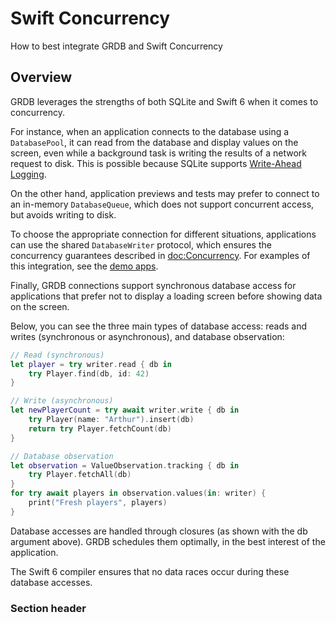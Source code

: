 # Swift Concurrency

How to best integrate GRDB and Swift Concurrency 

## Overview

GRDB leverages the strengths of both SQLite and Swift 6 when it comes to concurrency.

For instance, when an application connects to the database using a ``DatabasePool``, it can read from the database and display values on the screen, even while a background task is writing the results of a network request to disk. This is possible because SQLite supports [Write-Ahead Logging].

On the other hand, application previews and tests may prefer to connect to an in-memory ``DatabaseQueue``, which does not support concurrent access, but avoids writing to disk.

To choose the appropriate connection for different situations, applications can use the shared ``DatabaseWriter`` protocol, which ensures the concurrency guarantees described in <doc:Concurrency>. For examples of this integration, see the [demo apps].

Finally, GRDB connections support synchronous database access for applications that prefer not to display a loading screen before showing data on the screen.

Below, you can see the three main types of database access: reads and writes (synchronous or asynchronous), and database observation:

```swift
// Read (synchronous)
let player = try writer.read { db in
    try Player.find(db, id: 42)
}

// Write (asynchronous)
let newPlayerCount = try await writer.write { db in
    try Player(name: "Arthur").insert(db)
    return try Player.fetchCount(db)
}

// Database observation
let observation = ValueObservation.tracking { db in
    try Player.fetchAll(db)
}
for try await players in observation.values(in: writer) {
    print("Fresh players", players)
}
```

Database accesses are handled through closures (as shown with the db argument above). GRDB schedules them optimally, in the best interest of the application.

The Swift 6 compiler ensures that no data races occur during these database accesses.

### Section header


[Write-Ahead Logging]: https://www.sqlite.org/draft/wal.html
[demo apps]: https://github.com/groue/GRDB.swift/tree/master/Documentation/DemoApps
